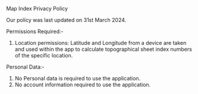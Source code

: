 Map Index Privacy Policy

Our policy was last updated on 31st March 2024.

Permissions Required:-
1. Location permissions: 
   Latitude and Longitude from a device are taken and used within the app to calculate topographical sheet index numbers of the specific location.

Personal Data:-
1. No Personal data is required to use the application.
2. No account information required to use the application.
